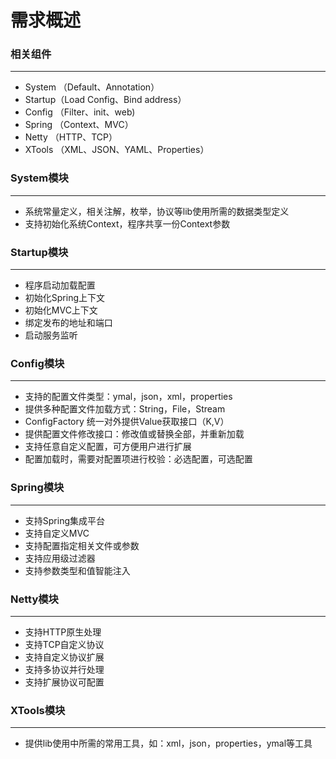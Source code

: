 # 需求概述

### 相关组件
------
* System （Default、Annotation）
* Startup（Load Config、Bind address）
* Config （Filter、init、web)
* Spring （Context、MVC）
* Netty  （HTTP、TCP）
* XTools （XML、JSON、YAML、Properties）

### System模块
------
+ 系统常量定义，相关注解，枚举，协议等lib使用所需的数据类型定义
+ 支持初始化系统Context，程序共享一份Context参数

### Startup模块
------
+ 程序启动加载配置
+ 初始化Spring上下文
+ 初始化MVC上下文
+ 绑定发布的地址和端口
+ 启动服务监听

### Config模块
------
+ 支持的配置文件类型：ymal，json，xml，properties
+ 提供多种配置文件加载方式：String，File，Stream
+ ConfigFactory 统一对外提供Value获取接口（K,V）
+ 提供配置文件修改接口：修改值或替换全部，并重新加载
+ 支持任意自定义配置，可方便用户进行扩展
+ 配置加载时，需要对配置项进行校验：必选配置，可选配置

### Spring模块
------
+ 支持Spring集成平台
+ 支持自定义MVC
+ 支持配置指定相关文件或参数
+ 支持应用级过滤器
+ 支持参数类型和值智能注入

### Netty模块
------
+ 支持HTTP原生处理
+ 支持TCP自定义协议
+ 支持自定义协议扩展
+ 支持多协议并行处理
+ 支持扩展协议可配置

### XTools模块
------
+ 提供lib使用中所需的常用工具，如：xml，json，properties，ymal等工具
